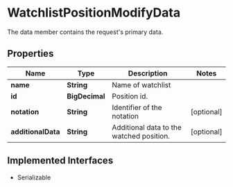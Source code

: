 

# WatchlistPositionModifyData

The data member contains the request's primary data.

## Properties

Name | Type | Description | Notes
------------ | ------------- | ------------- | -------------
**name** | **String** | Name of watchlist | 
**id** | **BigDecimal** | Position id. | 
**notation** | **String** | Identifier of the notation |  [optional]
**additionalData** | **String** | Additional data to the watched position. |  [optional]


## Implemented Interfaces

* Serializable


